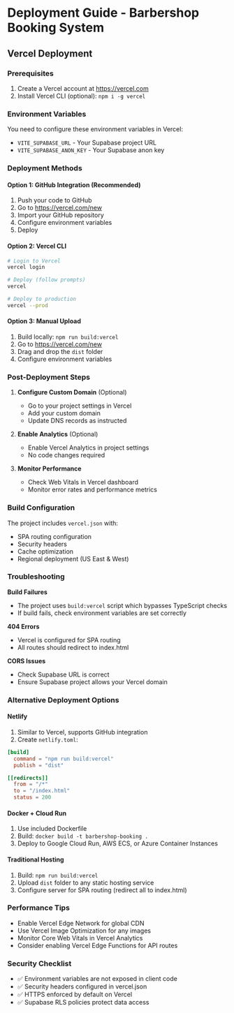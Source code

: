 # Deployment Guide - Barbershop Booking System

## Vercel Deployment

### Prerequisites
1. Create a Vercel account at https://vercel.com
2. Install Vercel CLI (optional): `npm i -g vercel`

### Environment Variables
You need to configure these environment variables in Vercel:

- `VITE_SUPABASE_URL` - Your Supabase project URL
- `VITE_SUPABASE_ANON_KEY` - Your Supabase anon key

### Deployment Methods

#### Option 1: GitHub Integration (Recommended)
1. Push your code to GitHub
2. Go to https://vercel.com/new
3. Import your GitHub repository
4. Configure environment variables
5. Deploy

#### Option 2: Vercel CLI
```bash
# Login to Vercel
vercel login

# Deploy (follow prompts)
vercel

# Deploy to production
vercel --prod
```

#### Option 3: Manual Upload
1. Build locally: `npm run build:vercel`
2. Go to https://vercel.com/new
3. Drag and drop the `dist` folder
4. Configure environment variables

### Post-Deployment Steps

1. **Configure Custom Domain** (Optional)
   - Go to your project settings in Vercel
   - Add your custom domain
   - Update DNS records as instructed

2. **Enable Analytics** (Optional)
   - Enable Vercel Analytics in project settings
   - No code changes required

3. **Monitor Performance**
   - Check Web Vitals in Vercel dashboard
   - Monitor error rates and performance metrics

### Build Configuration
The project includes `vercel.json` with:
- SPA routing configuration
- Security headers
- Cache optimization
- Regional deployment (US East & West)

### Troubleshooting

**Build Failures**
- The project uses `build:vercel` script which bypasses TypeScript checks
- If build fails, check environment variables are set correctly

**404 Errors**
- Vercel is configured for SPA routing
- All routes should redirect to index.html

**CORS Issues**
- Check Supabase URL is correct
- Ensure Supabase project allows your Vercel domain

### Alternative Deployment Options

#### Netlify
1. Similar to Vercel, supports GitHub integration
2. Create `netlify.toml`:
```toml
[build]
  command = "npm run build:vercel"
  publish = "dist"

[[redirects]]
  from = "/*"
  to = "/index.html"
  status = 200
```

#### Docker + Cloud Run
1. Use included Dockerfile
2. Build: `docker build -t barbershop-booking .`
3. Deploy to Google Cloud Run, AWS ECS, or Azure Container Instances

#### Traditional Hosting
1. Build: `npm run build:vercel`
2. Upload `dist` folder to any static hosting service
3. Configure server for SPA routing (redirect all to index.html)

### Performance Tips
- Enable Vercel Edge Network for global CDN
- Use Vercel Image Optimization for any images
- Monitor Core Web Vitals in Vercel Analytics
- Consider enabling Vercel Edge Functions for API routes

### Security Checklist
- ✅ Environment variables are not exposed in client code
- ✅ Security headers configured in vercel.json
- ✅ HTTPS enforced by default on Vercel
- ✅ Supabase RLS policies protect data access